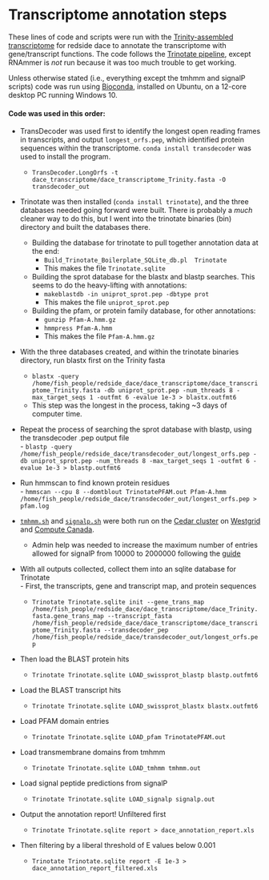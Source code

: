 # Transcriptome annotation steps

These lines of code and scripts were run with the [Trinity-assembled transcriptome](https://github.com/BioMatt/redside_dace_RNA/blob/master/shell_scripts/trinity_assembly_skylake.sh) for redside dace to annotate the transcriptome with gene/transcript functions. The code follows the [Trinotate pipeline](https://github.com/Trinotate/Trinotate.github.io/wiki/Software-installation-and-data-required), except RNAmmer is *not* run because it was too much trouble to get working. 

Unless otherwise stated (i.e., everything except the tmhmm and signalP scripts) code was run using [Bioconda](https://bioconda.github.io/user/install.html), installed on Ubuntu, on a 12-core desktop PC running Windows 10. 


#### Code was used in this order:
  - TransDecoder was used first to identify the longest open reading frames in transcripts, and output `longest_orfs.pep`, which identified protein sequences within the transcriptome. `conda install transdecoder` was used to install the program.  
    - `TransDecoder.LongOrfs -t dace_transcriptome/dace_transcriptome_Trinity.fasta -O transdecoder_out`  
  - Trinotate was then installed (`conda install trinotate`), and the three databases needed going forward were built. There is probably a *much* cleaner way to do this, but I went into the trinotate binaries (bin) directory and built the databases there.   
    - Building the database for trinotate to pull together annotation data at the end:  
      - `Build_Trinotate_Boilerplate_SQLite_db.pl  Trinotate`  
      - This makes the file `Trinotate.sqlite`  
    - Building the sprot database for the blastx and blastp searches. This seems to do the heavy-lifting with annotations:  
      - `makeblastdb -in uniprot_sprot.pep -dbtype prot`  
      - This makes the file `uniprot_sprot.pep`  
     - Building the pfam, or protein family database, for other annotations:  
        - `gunzip Pfam-A.hmm.gz`  
        - `hmmpress Pfam-A.hmm`  
        - This makes the file `Pfam-A.hmm.gz`
        
  - With the three databases created, and within the trinotate binaries directory, run blastx first on the Trinity fasta  
    - `blastx -query /home/fish_people/redside_dace/dace_transcriptome/dace_transcriptome_Trinity.fasta -db uniprot_sprot.pep -num_threads 8 -max_target_seqs 1 -outfmt 6 -evalue 1e-3 > blastx.outfmt6`  
    - This step was the longest in the process, taking ~3 days of computer time.   
   - Repeat the process of searching the sprot database with blastp, using the transdecoder .pep output file  
    - `blastp -query /home/fish_people/redside_dace/transdecoder_out/longest_orfs.pep -db uniprot_sprot.pep -num_threads 8 -max_target_seqs 1 -outfmt 6 -evalue 1e-3 > blastp.outfmt6`  
   - Run hmmscan to find known protein residues  
    - `hmmscan --cpu 8 --domtblout TrinotatePFAM.out Pfam-A.hmm /home/fish_people/redside_dace/transdecoder_out/longest_orfs.pep > pfam.log`
   - [`tmhmm.sh`](https://github.com/BioMatt/redside_dace_RNA/blob/master/transcriptome_annotation/tmhmm.sh) and [`signalp.sh`](https://github.com/BioMatt/redside_dace_RNA/blob/master/transcriptome_annotation/signalp.sh) were both run on the [Cedar cluster](https://docs.computecanada.ca/wiki/Cedar) on [Westgrid](https://www.westgrid.ca/) and [Compute Canada](https://www.computecanada.ca/).  
      - Admin help was needed to increase the maximum number of entries allowed for signalP from 10000 to 2000000 following the [guide](https://github.com/Trinotate/Trinotate.github.io/wiki/Software-installation-and-data-required#signalp-v4-free-academic-download)
      
   - With all outputs collected, collect them into an sqlite database for Trinotate   
    - First, the transcripts, gene and transcript map, and protein sequences  
      - `Trinotate Trinotate.sqlite init --gene_trans_map /home/fish_people/redside_dace/dace_transcriptome/dace_Trinity.fasta.gene_trans_map --transcript_fasta /home/fish_people/redside_dace/dace_transcriptome/dace_transcriptome_Trinity.fasta --transdecoder_pep /home/fish_people/redside_dace/transdecoder_out/longest_orfs.pep`  
   - Then load the BLAST protein hits  
     - `Trinotate Trinotate.sqlite LOAD_swissprot_blastp blastp.outfmt6`  
   - Load the BLAST transcript hits  
      - `Trinotate Trinotate.sqlite LOAD_swissprot_blastx blastx.outfmt6`  
   - Load PFAM domain entries  
     - `Trinotate Trinotate.sqlite LOAD_pfam TrinotatePFAM.out`  
   - Load transmembrane domains from tmhmm  
     - `Trinotate Trinotate.sqlite LOAD_tmhmm tmhmm.out`  
   - Load signal peptide predictions from signalP  
     - `Trinotate Trinotate.sqlite LOAD_signalp signalp.out`  
      
   - Output the annotation report! Unfiltered first
     - `Trinotate Trinotate.sqlite report > dace_annotation_report.xls`
   - Then filtering by a liberal threshold of E values below 0.001 
     -  `Trinotate Trinotate.sqlite report -E 1e-3 > dace_annotation_report_filtered.xls`
